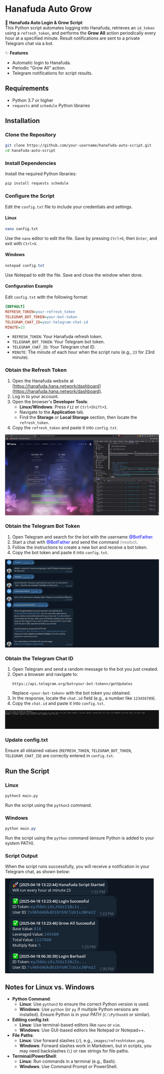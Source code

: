 # Hanafuda Auto Grow

🌸 **Hanafuda Auto Login & Grow Script**  
This Python script automates logging into Hanafuda, retrieves an `id_token` using a `refresh_token`, and performs the **Grow All** action periodically every hour at a specified minute. Result notifications are sent to a private Telegram chat via a bot.

✨ **Features**  
- Automatic login to Hanafuda.
- Periodic "Grow All" action.
- Telegram notifications for script results.

## Requirements
- Python 3.7 or higher
- `requests` and `schedule` Python libraries

## Installation

### Clone the Repository
```sh
git clone https://github.com/your-username/hanafuda-auto-script.git
cd hanafuda-auto-script
```

### Install Dependencies
Install the required Python libraries:
```sh
pip install requests schedule
```

### Configure the Script
Edit the `config.txt` file to include your credentials and settings.

#### Linux
```sh
nano config.txt
```
Use the `nano` editor to edit the file. Save by pressing `Ctrl+O`, then `Enter`, and exit with `Ctrl+X`.

#### Windows
```powershell
notepad config.txt
```
Use Notepad to edit the file. Save and close the window when done.

#### Configuration Example
Edit `config.txt` with the following format:
```ini
[DEFAULT]
REFRESH_TOKEN=your-refresh_token
TELEGRAM_BOT_TOKEN=your-bot-token
TELEGRAM_CHAT_ID=your-telegram-chat-id
MINUTE=23
```
- `REFRESH_TOKEN`: Your Hanafuda refresh token.
- `TELEGRAM_BOT_TOKEN`: Your Telegram bot token.
- `TELEGRAM_CHAT_ID`: Your Telegram chat ID.
- `MINUTE`: The minute of each hour when the script runs (e.g., `23` for 23rd minute).

### Obtain the Refresh Token
1. Open the Hanafuda website at [https://hanafuda.hana.network/dashboard](https://hanafuda.hana.network/dashboard).
2. Log in to your account.
3. Open the browser's **Developer Tools**:
   - **Linux/Windows**: Press `F12` or `Ctrl+Shift+I`.
   - Navigate to the **Application** tab.
   - Find the **Storage** or **Local Storage** section, then locate the `refresh_token`.
4. Copy the `refresh_token` and paste it into `config.txt`.

![Refresh Token Example](./refreshtoken.png)

### Obtain the Telegram Bot Token
1. Open Telegram and search for the bot with the username <span style="color: blue;">@BotFather</span>.
2. Start a chat with <span style="color: blue;">@BotFather</span> and send the command <span style="color: gray;">/newbot</span>.
3. Follow the instructions to create a new bot and receive a bot token.
4. Copy the bot token and paste it into `config.txt`.

![Telegram Bot Token Example](./telegram.png)

### Obtain the Telegram Chat ID
1. Open Telegram and send a random message to the bot you just created.
2. Open a browser and navigate to:
   ```
   https://api.telegram.org/bot<your-bot-token>/getUpdates
   ```
   Replace `<your-bot-token>` with the bot token you obtained.
3. In the response, locate the `chat.id` field (e.g., a number like `123456789`).
4. Copy the `chat.id` and paste it into `config.txt`.

![Chat ID Example](./chatid.png)

### Update config.txt
Ensure all obtained values (`REFRESH_TOKEN`, `TELEGRAM_BOT_TOKEN`, `TELEGRAM_CHAT_ID`) are correctly entered in `config.txt`.

## Run the Script

### Linux
```sh
python3 main.py
```
Run the script using the `python3` command.

### Windows
```powershell
python main.py
```
Run the script using the `python` command (ensure Python is added to your system PATH).

### Script Output
When the script runs successfully, you will receive a notification in your Telegram chat, as shown below:

![Script Result Example](./result.png)

## Notes for Linux vs. Windows
- **Python Command**:
  - **Linux**: Use `python3` to ensure the correct Python version is used.
  - **Windows**: Use `python` (or `py` if multiple Python versions are installed). Ensure Python is in your PATH (`C:\PythonXX` or similar).
- **Editing config.txt**:
  - **Linux**: Use terminal-based editors like `nano` or `vim`.
  - **Windows**: Use GUI-based editors like Notepad or Notepad++.
- **File Paths**:
  - **Linux**: Use forward slashes (`/`), e.g., `images/refreshtoken.png`.
  - **Windows**: Forward slashes work in Markdown, but in scripts, you may need backslashes (`\`) or raw strings for file paths.
- **Terminal/PowerShell**:
  - **Linux**: Run commands in a terminal (e.g., Bash).
  - **Windows**: Use Command Prompt or PowerShell.